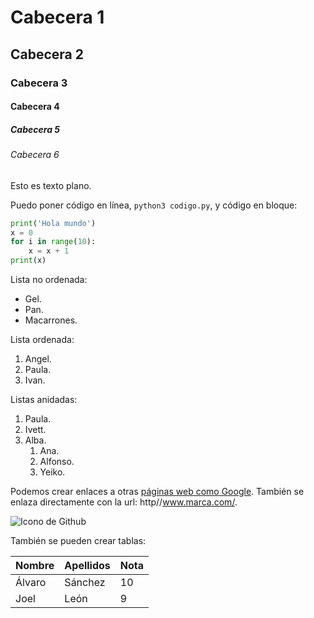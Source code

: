 # Cabecera 1

## Cabecera 2

### Cabecera 3

#### Cabecera 4

##### Cabecera 5

###### Cabecera 6

Esto es texto plano.

Puedo poner código en línea, `python3 codigo.py`, y código en bloque:

```python
print('Hola mundo')
x = 0
for i in range(10):
    x = x + 1
print(x)
```

Lista no ordenada:

* Gel.
* Pan.
* Macarrones.

Lista ordenada:

1. Angel.
2. Paula.
3. Ivan.

Listas anidadas:

1. Paula.
2. Ivett.
3. Alba.
    1. Ana.
    2. Alfonso.
    3. Yeiko.
    
Podemos crear enlaces a otras [páginas web como Google](http://google.com). También se enlaza directamente con la url: http//www.marca.com/.

![Icono de Github](https://github.com/apple-touch-icon.png 'Imagen de Github')

También se pueden crear tablas:

| Nombre | Apellidos | Nota |
|--------|-----------|------|
| Álvaro | Sánchez   |  10  |
| Joel   | León      |  9   |
